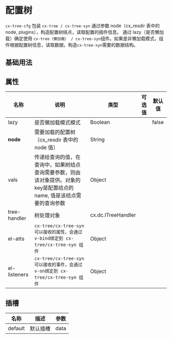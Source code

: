 # 配置树
`cx-tree-cfg` 包装 `cx-tree / cx-tree-syn`
通过参数 node（cx_resdir 表中的 node, plugins），构造配置树结点，读取配置的插件信息。
通过 lazy（是否懒加载）确定使用 `cx-tree（懒加载） / cx-tree-syn`组件。如果是非懒加载模式，组件根据配置树信息，读取数据，构造`cx-tree-syn`需要的数据结构。


## 基础用法


## 属性
| 名称 | 说明 | 类型 | 可选值 | 默认值 |
| ---- | ---- | --- | ----- | ----- |
| lazy | 是否懒加载模式模式 | Boolean | | false |
| **node** | 需要加载的配置树（cx_resdir 表中的 node 值） | String | | |
| vals | 传递给查询的值，在查询中，如果树结点查询需要参数，则由该对象提供。对象的key是配置结点的name, 值是该结点需要的查询参数 | Object | | |
| tree-handler | 树处理对象 | cx.dc.ITreeHandler | | |
| el-atts | `cx-tree/cx-tree-syn 可以接收的属性，会通过v-bind绑定到 cx-tree/cx-tree-syn 组件` | Object | | |
| el-listeners | `cx-tree/cx-tree-syn 可以接收的事件，会通过v-on绑定到 cx-tree/cx-tree-syn 组件` | Object | | |


## 插槽
| 名称 | 描述 | 参数 |
| -----| --- | ---- |
| default | 默认插槽 | data | 